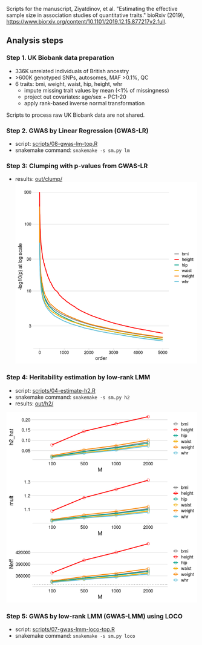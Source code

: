 Scripts for the manuscript, 
Ziyatdinov, et al. "Estimating the effective sample size in association studies of quantitative traits." bioRxiv (2019),
https://www.biorxiv.org/content/10.1101/2019.12.15.877217v2.full.

## Analysis steps

### Step 1. UK Biobank data preparation

- 336K unrelated individuals of British ancestry
- &gt;600K genotyped SNPs, autosomes, MAF >0.1%, QC
- 6 traits: bmi, weight, waist, hip, height, whr
  - impute missing trait values by mean (<1% of missingness)
  - project out covariates: age/sex + PC1-20
  - apply rank-based inverse normal transformation

Scripts to process raw UK Biobank data are not shared.

### Step 2. GWAS by Linear Regression (GWAS-LR)

- script: [scripts/08-gwas-lm-top.R](scripts/08-gwas-lm-top.R)
- snakemake command: `snakemake -s sm.py lm`

### Step 3: Clumping with p-values from GWAS-LR

- results: [out/clump/](out/clump/)
![](figures/clump.png)

### Step 4: Heritability estimation by low-rank LMM

- script: [scripts/04-estimate-h2.R](scripts/04-estimate-h2.R)
- snakemake command: `snakemake -s sm.py h2`
- results: [out/h2/](out/h2/)

![](figures/h2.png)

### Step 5: GWAS by low-rank LMM (GWAS-LMM) using LOCO

- script: [scripts/07-gwas-lmm-loco-top.R](scripts/07-gwas-lmm-loco-top.R)
- snakemake command: `snakemake -s sm.py loco`


